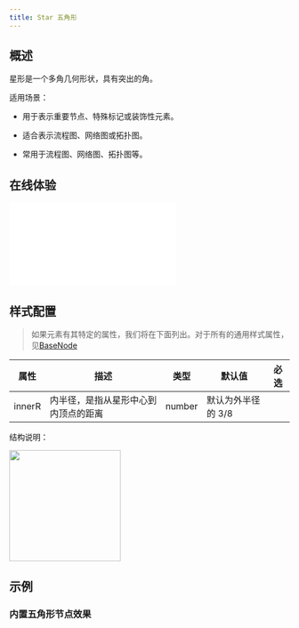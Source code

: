 ```yaml
---
title: Star 五角形
---
```


## 概述

星形是一个多角几何形状，具有突出的角。

适用场景：

- 用于表示重要节点、特殊标记或装饰性元素。

- 适合表示流程图、网络图或拓扑图。

- 常用于流程图、网络图、拓扑图等。

## 在线体验

<embed src="@/common/api/elements/nodes/star.md"></embed>

## 样式配置

> 如果元素有其特定的属性，我们将在下面列出。对于所有的通用样式属性，见[BaseNode](./BaseNode.zh.md)

| 属性   | 描述                                 | 类型   | 默认值             | 必选 |
| ------ | ------------------------------------ | ------ | ------------------ | ---- |
| innerR | 内半径，是指从星形中心到内顶点的距离 | number | 默认为外半径的 3/8 |

结构说明：

<img width="200" src="https://mdn.alipayobjects.com/huamei_qa8qxu/afts/img/A*VKrvQpdqwXoAAAAAAAAAAAAAemJ7AQ/original" />

## 示例

### 内置五角形节点效果

<Playground path="element/node/demo/star.js" rid="default-star-node"></Playground>
